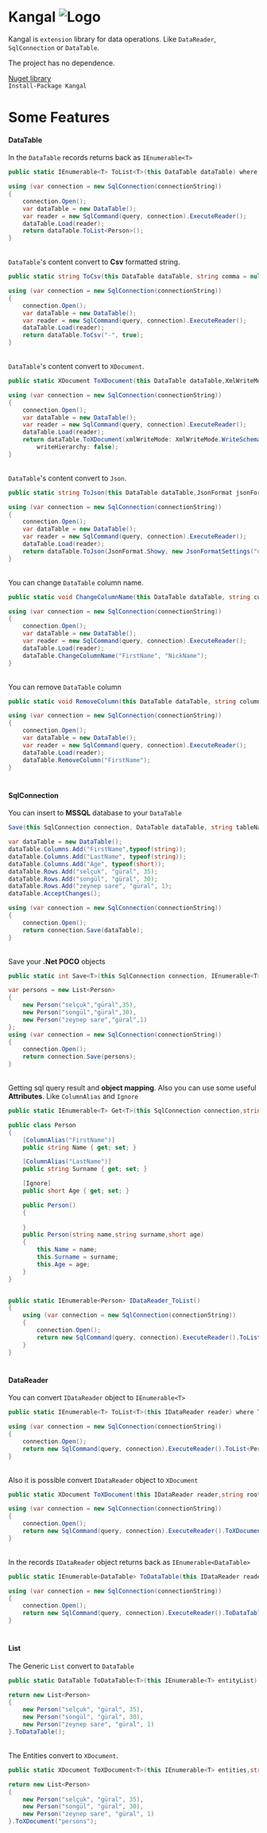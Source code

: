 ﻿# Kangal  ![Logo](https://github.com/selcukgural/Kangal/blob/master/Kangal/images/24x.png)

Kangal is `extension` library for data operations. Like `DataReader`, `SqlConnection` or `DataTable`.

The project has no dependence.

[Nuget library](https://www.nuget.org/packages/Kangal)
<br>
`Install-Package Kangal`

# Some Features
#### DataTable
 In the `DataTable` records returns back as `IEnumerable<T>`
```csharp
public static IEnumerable<T> ToList<T>(this DataTable dataTable) where T : new()
```
```csharp
using (var connection = new SqlConnection(connectionString))
{
    connection.Open();
    var dataTable = new DataTable();
    var reader = new SqlCommand(query, connection).ExecuteReader();
    dataTable.Load(reader);
    return dataTable.ToList<Person>();
}
```
<br>`DataTable`'s content convert to **Csv** formatted string.
```csharp
public static string ToCsv(this DataTable dataTable, string comma = null,bool ignoreNull = false)
```
```csharp
using (var connection = new SqlConnection(connectionString))
{
    connection.Open();
    var dataTable = new DataTable();
    var reader = new SqlCommand(query, connection).ExecuteReader();
    dataTable.Load(reader);
    return dataTable.ToCsv("-", true);
}
```
<br>`DataTable`'s content convert to `XDocument`.
```csharp
public static XDocument ToXDocument(this DataTable dataTable,XmlWriteMode xmlWriteMode = XmlWriteMode.IgnoreSchema,string nodeName = null,bool writeHierarchy = true)
```
```csharp
using (var connection = new SqlConnection(connectionString))
{
    connection.Open();
    var dataTable = new DataTable();
    var reader = new SqlCommand(query, connection).ExecuteReader();
    dataTable.Load(reader);
    return dataTable.ToXDocument(xmlWriteMode: XmlWriteMode.WriteSchema, nodeName: "persons",
        writeHierarchy: false);
}
```
<br>`DataTable`'s content convert to `Json`.
```csharp
public static string ToJson(this DataTable dataTable,JsonFormat jsonFormat = JsonFormat.Simple,JsonFormatSettings jsonFormatSettings = null)
```
```csharp
using (var connection = new SqlConnection(connectionString))
{
    connection.Open();
    var dataTable = new DataTable();
    var reader = new SqlCommand(query, connection).ExecuteReader();
    dataTable.Load(reader);
    return dataTable.ToJson(JsonFormat.Showy, new JsonFormatSettings("dd/MM/yyyy", "0:00.0"));
}
```
<br>You can change `DataTable` column name.
```csharp
public static void ChangeColumnName(this DataTable dataTable, string currentColumnName, string newColumnName)
```
```csharp
using (var connection = new SqlConnection(connectionString))
{
    connection.Open();
    var dataTable = new DataTable();
    var reader = new SqlCommand(query, connection).ExecuteReader();
    dataTable.Load(reader);
    dataTable.ChangeColumnName("FirstName", "NickName");
}
```
<br>You can remove `DataTable` column
```csharp
public static void RemoveColumn(this DataTable dataTable, string columnName)
```
```csharp
using (var connection = new SqlConnection(connectionString))
{
    connection.Open();
    var dataTable = new DataTable();
    var reader = new SqlCommand(query, connection).ExecuteReader();
    dataTable.Load(reader);
    dataTable.RemoveColumn("FirstName");
}
```

#
#### SqlConnection


You can insert to **MSSQL** database to your `DataTable`
```csharp
Save(this SqlConnection connection, DataTable dataTable, string tableName,SqlTransaction transaction = null)
```
```csharp
var dataTable = new DataTable();
dataTable.Columns.Add("FirstName",typeof(string));
dataTable.Columns.Add("LastName", typeof(string));
dataTable.Columns.Add("Age", typeof(short));
dataTable.Rows.Add("selçuk", "güral", 35);
dataTable.Rows.Add("songül", "güral", 30);
dataTable.Rows.Add("zeynep sare", "güral", 1);
dataTable.AcceptChanges();

using (var connection = new SqlConnection(connectionString))
{
    connection.Open();
    return connection.Save(dataTable);
}
```
<br>Save your **.Net POCO** objects
``` csharp
public static int Save<T>(this SqlConnection connection, IEnumerable<T> entities, SqlTransaction transaction = null, string tableName = null) where T : class
```
```csharp
var persons = new List<Person>
{
    new Person("selçuk","güral",35),
    new Person("songül","güral",30),
    new Person("zeynep sare","güral",1)
};
using (var connection = new SqlConnection(connectionString))
{
    connection.Open();
    return connection.Save(persons);
}
```
<br>Getting sql query result and **object mapping**. Also you can use some useful **Attributes**. Like `ColumnAlias` and `Ignore`
```csharp
public static IEnumerable<T> Get<T>(this SqlConnection connection,string query) where T : class ,new ()
```
```csharp
public class Person
{
    [ColumnAlias("FirstName")] 
    public string Name { get; set; }

    [ColumnAlias("LastName")]
    public string Surname { get; set; }

    [Ignore]
    public short Age { get; set; }

    public Person()
    {
        
    }
    public Person(string name,string surname,short age)
    {
        this.Name = name;
        this.Surname = surname;
        this.Age = age;
    }
}


public static IEnumerable<Person> IDataReader_ToList()
{
    using (var connection = new SqlConnection(connectionString))
    {
        connection.Open();
        return new SqlCommand(query, connection).ExecuteReader().ToList<Person>();
    }
}
```
#
#### DataReader
You can convert `IDataReader` object to `IEnumerable<T>`
```csharp
public static IEnumerable<T> ToList<T>(this IDataReader reader) where T :class, new()
```
```csharp
using (var connection = new SqlConnection(connectionString))
{
    connection.Open();
    return new SqlCommand(query, connection).ExecuteReader().ToList<Person>();
}
```
<br>Also it is possible convert `IDataReader` object to `XDocument`
```csharp
public static XDocument ToXDocument(this IDataReader reader,string rootName,string nodeName)
```
```csharp
using (var connection = new SqlConnection(connectionString))
{
    connection.Open();
    return new SqlCommand(query, connection).ExecuteReader().ToXDocument("persons", "person");
}
```

<br>In the records `IDataReader` object returns back as `IEnumerable<DataTable>`
```csharp
public static IEnumerable<DataTable> ToDataTable(this IDataReader reader)
```
```csharp
using (var connection = new SqlConnection(connectionString))
{
    connection.Open();
    return new SqlCommand(query, connection).ExecuteReader().ToDataTable();
}
```
#
#### List
The Generic `List` convert to `DataTable`
```csharp
public static DataTable ToDataTable<T>(this IEnumerable<T> entityList) where T : class
```
```csharp
return new List<Person>
{
    new Person("selçuk", "güral", 35),
    new Person("songül", "güral", 30),
    new Person("zeynep sare", "güral", 1)
}.ToDataTable();
```

<br>The Entities convert to `XDocument`.
```csharp
public static XDocument ToXDocument<T>(this IEnumerable<T> entities,string rootName) where T : class
```
```csharp
return new List<Person>
{
    new Person("selçuk", "güral", 35),
    new Person("songül", "güral", 30),
    new Person("zeynep sare", "güral", 1)
}.ToXDocument("persons");
```
